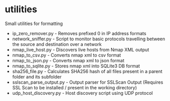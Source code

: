 # utilities
Small utilities for formatting

* ip_zero_remover.py - Removes prefixed 0 in IP address formats
* network_sniffer.py - Script to monitor basic protocols travelling between the source and destination over a network
* nmap_live_host.py - Discovers live hosts from Nmap XML output
* nmap_to_csv.py - Converts nmap xml to csv format
* nmap_to_json.py - Converts nmap xml to json format
* nmap_to_sqlite.py - Stores nmap xml into SQLite3 DB format
* sha256_file.py - Calculates SHA256 hash of all files present in a parent folder and its subfolder
* sslscan_parse_output.py - Output parser for SSLScan Output (Requires SSL Scan to be installed / present in the working directory)
* udp_host_discovery.py - Host discovery script using UDP protocol
